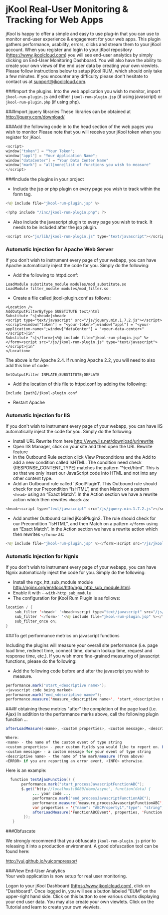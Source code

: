 # jKool Real-User Monitoring & Tracking for Web Apps

jKool is happy to offer a simple and easy to use plug-in that you can use to monitor end-user experience & engagement for your web apps. This plugin gathers performance, usability, errors, clicks and stream them to your jKool account. When you register and login to your jKool repository (https://www.jkoolcloud.com) you will see end-user analytics by simply clicking on End-User Monitoring Dashboard. You will also have the ability to create your own views of the end user data by creating your own viewlets. Please follow instructions below to setup jKool RUM, which should only take a few minutes. If you encounter any difficulty please don't hesitate to contact us at support@jkoolcloud.com.

###Import the plugins.
Into the web application you wish to monitor, import `jkool-rum-plugin.js` and either `jkool-rum-plugin.jsp` (if using javascript) or `jkool-rum-plugin.php` (if using php).

###Import jquery libraries 
These libraries can be obtained at http://jquery.com/download/

###Add the following code in to the head section of the web pages you wish to monitor
Please note that you will receive your jKool token when you register for jKool.
```java
<script>
window["token"] = "Your Token";
window["appl"] = "Your Application Name";
window["dataCenter"] = "Your Data Center Name"
window["mark"] = "all|none|list of functions you wish to measure"
</script>
```

###Include the plugins in your project

* Include the jsp or php plugin on every page you wish to track within the form tag.
```java
<%@ include file="jkool-rum-plugin.jsp" %>
```
```java
<?php include "/inc/jkool-rum-plugin.php"; ?>
```

* Also include the javascript plugin to every page you wish to track.  It needs to be included after the jsp plugin.
```java
<script src="js/lib/jkool-rum-plugin.js" type="text/javascript"></script>
```

### Automatic Injection for Apache Web Server
If you don't wish to instrument every page of your webapp, you can have Apache automatically inject the code for you. Simply do the following:
* Add the following to httpd.conf:
```
LoadModule substitute_module modules/mod_substitute.so
LoadModule filter_module modules/mod_filter.so
```
* Create a file called jkool-plugin.conf as follows:
```
<Location />
AddOutputFilterByType SUBSTITUTE text/html
Substitute "s|<head>|<head>
<script type="text/javascript" src="/js/jquery.min.1.7.2.js"></script><script>window["token"] = "<your-token>";window["appl"] = "<your-application-name>";window["dataCenter"] = "<your-data-center>"</script>|in"
Substitute "s|</form>|<%@ include file="jkool-rum-plugin.jsp" %></form><script src="/js/jkool-rum-plugin.js" type="text/javascript"></script>|in"
</Location>
```
The above is for Apache 2.4. If running Apache 2.2, you will need to also add this line of code:
```
SetOutputFilter INFLATE;SUBSTITUTE;DEFLATE 
```

* Add the location of this file to httpd.conf by adding the following:
```
Include [path]/jkool-plugin.conf
```
* Restart Apache

### Automatic Injection for IIS
If you don't wish to instrument every page of your webapp, you can have IIS automatically inject the code for you. Simply do the following:
* Install URL Rewrite from here http://www.iis.net/download/urlrewrite
* Open IIS Manager, click on your site and then open the URL Rewrite feature
* In the Outbound Rule section click View Preconditions and the Add to add a new condition called IsHTML. The condition need check {RESPONSE_CONTENT_TYPE} matches the pattern “^text/html”. This is so that we only insert our JavaScript code into HTML and not into any other content type.
* Add an Outbound rule called 'jKoolPlugin1'. This Outbound rule should check for our Precondition “IsHTML”, and then Match on a pattern ```<head>``` using an “Exact Match”. In the Action section we have a rewrite action which then rewrites ```<head>``` as:
``` java 
<head><script type="text/javascript" src="/js/jquery.min.1.7.2.js"></script><script>window["token"] = "<your-token>";window["appl"] = "<your-application-name>";window["dataCenter"] = "<your-data-center>"</script>
```
* Add another Outbound called jKoolPlugin2. The rule should check for our Precondition “IsHTML”, and then Match on a pattern ```</form>``` using an “Exact Match”. In the Action section we have a rewrite action which then rewrites ```</form>``` as:
``` java
<%@ include file="jkool-rum-plugin.jsp" %></form><script src="/js/jkool-rum-plugin.js" type="text/javascript"></script>
``` 
### Automatic Injection for Ngnix
If you don't wish to instrument every page of your webapp, you can have Ngnix automatically inject the code for you. Simply do the following:
* Install the ngx_htt_sub_module module http://nginx.org/en/docs/http/ngx_http_sub_module.html.
* Enable it with `--with-http_sub_module`
* The configuration for jKool Rum Plugin is as follows:
``` java
location / {
    sub_filter '<head>' '<head><script type="text/javascript" src="/js/jquery.min.1.7.2.js"></script><script>window["token"] = "<your-token>";window["appl"] = "<your-application-name>";window["dataCenter"] = "<your-data-center>"</script>';
    sub_filter '</form>' '<%@ include file="jkool-rum-plugin.jsp" %></form><script src="/js/jkool-rum-plugin.js" type="text/javascript"></script>';
    sub_filter_once on;
}
```

###To get performance metrics on javascript functions

Including the plugins will measure your overall site performance (i.e. page load time, redirect time, connect time, domain lookup time, request and response time, etc.). If you wish more fine-grained measuring of javascript functions, please do the following:

* Add the following code before and after the javascript you wish to measure.
```java
performance.mark("start_<descriptive name>");  
<javascript code being marked>
performance.mark("end_<descriptive name>");  
performance.measure('measure_<descriptive name>', 'start_<descriptive name>', 'end_<descriptive name>');
```
###If obtaining these metrics "after" the completion of the page load (i.e. Ajax)
In addition to the performance marks above, call the following plugin function ...
```java
afterLoadMeasure(<name>, <custom properties>, <custom message>, <descriptive name>, <INFO or ERROR>)

Where:
<name> - the name of the custom event of type string
<custom properties> - your custom fields you would like to report on. Each field should be in the following format and be of type string: {"name": "<name value>","type": <type value>,"value":"<value value>"},...
<custom message> - a custom message for your event of type string
<descriptive name> - the name of the mark/measure (from above)
<ERROR> if you are reporting an error event, <INFO> otherwise.
```

Here is an example:

```java
  function testAjaxFunction() {
       performance.mark("start_processJavascriptFunctionABC");
       $.get('http://localhost:8080/demo/async', function(data) {
   		    ... your code ...
            performance.mark("end_processJavascriptFunctionABC");  
    		performance.measure('measure_processJavascriptFunctionABC', 'start_processJavascriptFunctionABC', 'end_processJavascriptFunctionABC'); 
    		var properties = '{"name": "ABCProperty1","type": "string","value":"hello"},{"name": "ABCPropery2","type": "integer","value":"10"}';    
    		afterLoadMeasure('FunctionABCEvent', properties, 'Function ABC Message', 'processJavascriptFunctionABC', 'INFO'); 
    	});
   }
```

###Obfuscate

We strongly recommend that you obfuscate `jkool-rum-plugin.js` prior to releasing it into a production environment. A good obfuscation tool can be found here:

http://yui.github.io/yuicompressor/

###View End-User Analytics	
Your web application is now setup for real user monitoring. 

Logon to your jKool Dashboard (https://www.jkoolcloud.com), click on "Dashboard". Once logged in, you will see a button labeled "EUM" on the upper-right hand side. Click on this button to see various charts displaying your end user data. You may also create your own viewlets. Click on the Tutorial and learn to create your own viewlets.
